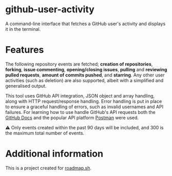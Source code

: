 # github-user-activity
A command-line interface that fetches a GitHub user's activity and displays it in the terminal.
# Features
The following repository events are fetched; **creation of repositories**, **forking**, **issue commenting**, **opening/closing issues**, **pulling** and **reviewing pulled requests**, **amount of commits pushed**, and **starring**. Any other user activities (such as deletion) are also supported, albeit with a simplified and generalised output.

This tool uses GitHub API integration, JSON object and array handling, along with HTTP request/response handling. Error handling is put in place to ensure a graceful handling of errors, such as invalid usernames and API failures. For learning how to use handle GitHub's API requests both the [GitHub Docs](https://docs.github.com/) and the popular API platform [Postman](https://www.postman.com/) were used.

:warning: Only events created within the past 90 days will be included, and 300 is the maximum total number of events.
# Additional information
This is a project created for [roadmap.sh](https://roadmap.sh/projects/github-user-activity).
